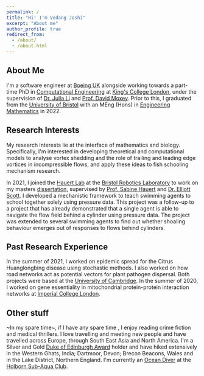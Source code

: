 ```yaml
---
permalink: /
title: "Hi! I'm Vedang Joshi"
excerpt: "About me"
author_profile: true
redirect_from: 
  - /about/
  - /about.html
---
```


## About Me

I'm a software engineer at [Boeing UK](https://www.boeing.co.uk) alongside working towards a part-time PhD in [Computational Engineering](https://www.kcl.ac.uk/people/vedang-joshi) at [King's College London](https://www.kcl.ac.uk/), under the supervision of [Dr. Julia Li](https://www.kcl.ac.uk/people/juan-li) and [Prof. David Moxey](https://davidmoxey.uk/). Prior to this, I graduated from the [University of Bristol](https://www.bristol.ac.uk) with an MEng (Hons) in [Engineering Mathematics](https://www.bristol.ac.uk/study/undergraduate/2025/engineering-maths/meng-engineering-mathematics/) in 2022.

## Research Interests

My research interests lie at the interface of mathematics and biology. Specifically, I'm interested in developing theoretical and computational models to analyse vortex shedding and the role of trailing and leading edge vortices in incompressible flows, and apply these ideas to fish schooling mechanism research.

In 2021, I joined the [Hauert Lab](https://hauertlab.com) at the [Bristol Robotics Laboratory](https://www.bristolroboticslab.com) to work on my masters [dissertation](https://vedang-joshi.github.io/files/Vedang_Joshi_Dissertation.pdf), supervised by [Prof. Sabine Hauert](https://research-information.bris.ac.uk/en/persons/sabine-hauert) and [Dr. Elliott Scott](https://research-information.bris.ac.uk/en/persons/elliott-j-scott-2). I developed a mechanistic framework to teach swimming agents to school together solely using pressure data. This project was a follow-up to a project that has already demonstrated that a single agent is able to navigate the flow field behind a cylinder using pressure data. The project was extended to several swimming agents to find out whether shoaling behaviour emerges out of responses to flows behind cylinders. 

## Past Research Experience
In the summer of 2021, I worked on epidemic spread for the Citrus Huanglongbing disease using stochastic methods. I also worked on how road networks act as potential vectors for plant pathogen dispersal. Both projects were based at the [University of Cambridge](https://plantepidemics.github.io). In the summer of 2020, I worked on gene essentiality in mitochondrial protein-protein interaction networks at [Imperial College London](https://www.imperial.ac.uk/biomathematics-group/).

## Other stuff

~In my spare time~, if I have any spare time , I enjoy reading crime fiction and medical thrillers. I love travelling and meeting new people and have travelled across Europe, through South East Asia and North America. I'm a Silver and Gold [Duke of Edinburgh Award](https://www.dofe.org/about/) holder and have hiked extensively in the Western Ghats, India; Dartmoor, Devon; Brecon Beacons, Wales and in the Lake District, Northern England. I'm currently an [Ocean Diver](https://www.bsac.com/training/learn-to-scuba-dive/ocean-diver-course/#tab-1) at the [Holborn Sub-Aqua Club](https://www.holbornscubalondon.co.uk/).






